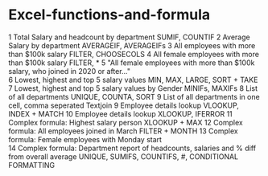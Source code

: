 # Excel-functions-and-formula
1	Total Salary and headcount by department		SUMIF, COUNTIF
2	Average Salary by department		AVERAGEIF, AVERAGEIFs
3	All employees with more than $100k salary		FILTER, CHOOSECOLS
4	All female employees with more than $100k salary		FILTER, *
5	"All female employees with more than $100k salary,
who joined in 2020 or after…"		
6	Lowest, highest and top 5 salary values		MIN, MAX, LARGE, SORT + TAKE
7	Lowest, highest and top 5 salary values by Gender		MINIFs, MAXIFs
8	List of all departments		UNIQUE, COUNTA, SORT
9	List of all departments in one cell, comma seperated		Textjoin
9	Employee details lookup		VLOOKUP, INDEX + MATCH
10	Employee details lookup		XLOOKUP, IFERROR
11	Complex formula: Highest salary person		XLOOKUP + MAX
12	Complex formula: All employees joined in March		FILTER + MONTH
13	Complex formula: Female employees with Monday start		
14	Complex formula: Department report of headcounts, salaries and % diff from overall average		UNIQUE, SUMIFS, COUNTIFS, #, CONDITIONAL FORMATTING

